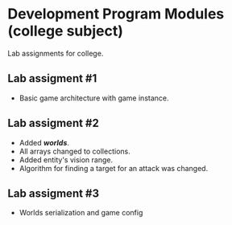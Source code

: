 # Development Program Modules (college subject)
Lab assignments for college. 
## Lab assigment #1
-   Basic game architecture with game instance.
## Lab assigment #2
- Added ***worlds***.
- All arrays changed to collections.
- Added entity's vision range.
- Algorithm for finding a target for an attack was changed.
## Lab assigment #3
- Worlds serialization and game config